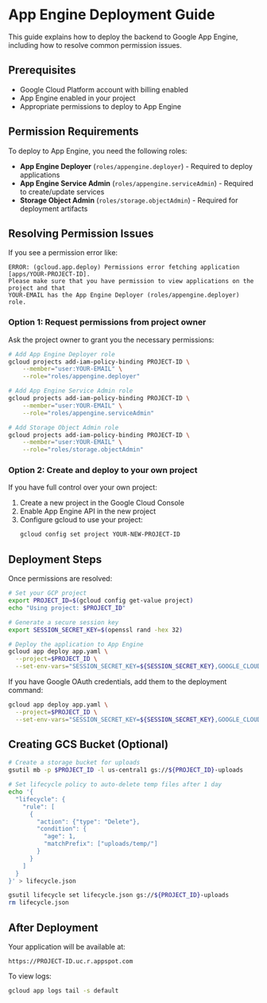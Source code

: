 # App Engine Deployment Guide

This guide explains how to deploy the backend to Google App Engine, including how to resolve common permission issues.

## Prerequisites

- Google Cloud Platform account with billing enabled
- App Engine enabled in your project
- Appropriate permissions to deploy to App Engine

## Permission Requirements

To deploy to App Engine, you need the following roles:
- **App Engine Deployer** (`roles/appengine.deployer`) - Required to deploy applications
- **App Engine Service Admin** (`roles/appengine.serviceAdmin`) - Required to create/update services
- **Storage Object Admin** (`roles/storage.objectAdmin`) - Required for deployment artifacts

## Resolving Permission Issues

If you see a permission error like:
```
ERROR: (gcloud.app.deploy) Permissions error fetching application [apps/YOUR-PROJECT-ID].
Please make sure that you have permission to view applications on the project and that
YOUR-EMAIL has the App Engine Deployer (roles/appengine.deployer) role.
```

### Option 1: Request permissions from project owner

Ask the project owner to grant you the necessary permissions:

```bash
# Add App Engine Deployer role
gcloud projects add-iam-policy-binding PROJECT-ID \
    --member="user:YOUR-EMAIL" \
    --role="roles/appengine.deployer"

# Add App Engine Service Admin role
gcloud projects add-iam-policy-binding PROJECT-ID \
    --member="user:YOUR-EMAIL" \
    --role="roles/appengine.serviceAdmin"

# Add Storage Object Admin role
gcloud projects add-iam-policy-binding PROJECT-ID \
    --member="user:YOUR-EMAIL" \
    --role="roles/storage.objectAdmin"
```

### Option 2: Create and deploy to your own project

If you have full control over your own project:

1. Create a new project in the Google Cloud Console
2. Enable App Engine API in the new project
3. Configure gcloud to use your project:
   ```bash
   gcloud config set project YOUR-NEW-PROJECT-ID
   ```

## Deployment Steps

Once permissions are resolved:

```bash
# Set your GCP project
export PROJECT_ID=$(gcloud config get-value project)
echo "Using project: $PROJECT_ID"

# Generate a secure session key
export SESSION_SECRET_KEY=$(openssl rand -hex 32)

# Deploy the application to App Engine
gcloud app deploy app.yaml \
  --project=$PROJECT_ID \
  --set-env-vars="SESSION_SECRET_KEY=${SESSION_SECRET_KEY},GOOGLE_CLOUD_PROJECT=${PROJECT_ID}"
```

If you have Google OAuth credentials, add them to the deployment command:

```bash
gcloud app deploy app.yaml \
  --project=$PROJECT_ID \
  --set-env-vars="SESSION_SECRET_KEY=${SESSION_SECRET_KEY},GOOGLE_CLOUD_PROJECT=${PROJECT_ID},GOOGLE_CLIENT_ID=YOUR-CLIENT-ID,GOOGLE_CLIENT_SECRET=YOUR-CLIENT-SECRET"
```

## Creating GCS Bucket (Optional)

```bash
# Create a storage bucket for uploads
gsutil mb -p $PROJECT_ID -l us-central1 gs://${PROJECT_ID}-uploads

# Set lifecycle policy to auto-delete temp files after 1 day
echo '{
  "lifecycle": {
    "rule": [
      {
        "action": {"type": "Delete"},
        "condition": {
          "age": 1,
          "matchPrefix": ["uploads/temp/"]
        }
      }
    ]
  }
}' > lifecycle.json

gsutil lifecycle set lifecycle.json gs://${PROJECT_ID}-uploads
rm lifecycle.json
```

## After Deployment

Your application will be available at:
```
https://PROJECT-ID.uc.r.appspot.com
```

To view logs:
```bash
gcloud app logs tail -s default
``` 